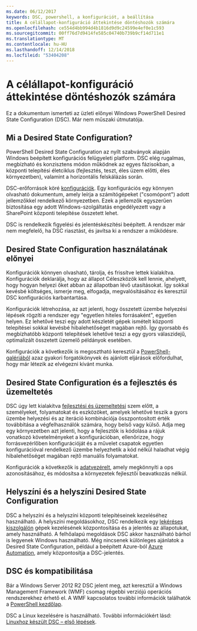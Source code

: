 ```yaml
---
ms.date: 06/12/2017
keywords: DSC, powershell, a konfigurációt, a beállítása
title: A célállapot-konfiguráció áttekintése döntéshozók számára
ms.openlocfilehash: ce554d4bb994d4b1816d9d9c24599e4ef0e1c593
ms.sourcegitcommit: 00ff76d7d9414fe585c04740b739b9cf14d711e1
ms.translationtype: MT
ms.contentlocale: hu-HU
ms.lasthandoff: 12/14/2018
ms.locfileid: "53404208"
---
```

# <a name="desired-state-configuration-overview-for-decision-makers"></a>A célállapot-konfiguráció áttekintése döntéshozók számára

Ez a dokumentum ismerteti az üzleti előnyei Windows PowerShell Desired State Configuration (DSC). Már nem műszaki útmutatója.

## <a name="what-is-desired-state-configuration"></a>Mi a Desired State Configuration?

PowerShell Desired State Configuration az nyílt szabványok alapján Windows beépített konfigurációs felügyeleti platform. DSC elég rugalmas, megbízható és konzisztens módon működnek az egyes fázisokban, a központi telepítési életciklus (fejlesztés, teszt, éles üzem előtti, éles környezetben), valamint a horizontális felskálázás során.

DSC-erőforrások köré [konfigurációk](../configurations/configurations.md).
Egy konfigurációs egy könnyen olvasható dokumentum, amely leírja a számítógépeket ("csomópont") adott jellemzőkkel rendelkező környezetben.
Ezek a jellemzők egyszerűen biztosítása egy adott Windows-szolgáltatás engedélyezett vagy a SharePoint központi telepítése összetett lehet.

DSC is rendelkezik figyelési és jelentéskészítési beépített.
A rendszer már nem megfelelő, ha DSC riasztást, és javítsa ki a rendszer a működésre.

## <a name="benefits-of-using-desired-state-configuration"></a>Desired State Configuration használatának előnyei

Konfigurációk könnyen olvasható, tárolja, és frissítve lettek kialakítva.
Konfigurációk deklarálja, hogy az állapot Céleszközök kell lennie, ahelyett, hogy hogyan helyezi őket abban az állapotban lévő utasításokat.
Így sokkal kevésbé költséges, ismerje meg, elfogadja, megvalósításához és keresztül DSC konfigurációs karbantartása.

Konfigurációk létrehozása, az azt jelenti, hogy összetett üzembe helyezési lépések rögzíti a rendszer egy "egyetlen hiteles forrásaként", egyetlen helyen.
Ez lehetővé teszi egy adott készletét gépek ismételt központi telepítései sokkal kevésbé hibalehetőséget magában rejtő.
Így gyorsabb és megbízhatóbb központi telepítések lehetővé teszi a egy gyors válaszidejű, optimalizált összetett üzemelő példányok esetében.

Konfigurációk a következők is megosztható keresztül a [PowerShell-galériából](https://powershellgallery.com) azaz gyakori forgatókönyvek és ajánlott eljárások előfordulhat, hogy már létezik az elvégezni kívánt munka.


## <a name="desired-state-configuration-and-devops"></a>Desired State Configuration és a fejlesztés és üzemeltetés

DSC úgy lett kialakítva [fejlesztési és üzemeltetési](http://blogs.technet.com/b/ashleymcglone/archive/2015/11/20/devops-for-n00bs-ie-windows-people.aspx) szem előtt, a személyeket, folyamatokat és eszközöket, amelyek lehetővé teszik a gyors üzembe helyezési és az iteráció kombinációja összpontosított érték továbbítása a végfelhasználók számára, hogy belső vagy külső.
Adja meg egy környezetben azt jelenti, hogy a fejlesztők is kódolása a rájuk vonatkozó követelményeket a konfigurációban, ellenőrizze, hogy forrásvezérlőben konfigurációját és a művelet csapatok egyetlen konfigurációval rendelkező üzembe helyezhetik a kód nélkül haladhat végig hibalehetőséget magában rejtő manuális folyamatokat.

Konfigurációk a következők is [adatvezérelt](../configurations/configData.md), amely megkönnyíti a ops azonosításához, és módosítsa a környezetek fejlesztői beavatkozás nélkül.

## <a name="desired-state-configuration-on-premises-and-off-premises"></a>Helyszíni és a helyszíni Desired State Configuration
DSC a helyszíni és a helyszíni központi telepítéseinek kezeléséhez használható.
A helyszíni megoldásokhoz, DSC rendelkezik egy [lekéréses kiszolgálón](../pull-server/pullServer.md) gépek kezelésének központosítása és a jelentés az állapotukat, amely használható.
A felhőalapú megoldások DSC akkor használható bárhol is legyenek Windows használható.
Még nincsenek különleges ajánlatok a Desired State Configuration, például a beépített Azure-ból [Azure Automation](https://azure.microsoft.com/en-us/documentation/services/automation/), amely központosítja a DSC-jelentés.

## <a name="dsc-and-compatibility"></a>DSC és kompatibilitása

Bár a Windows Server 2012 R2 DSC jelent meg, azt keresztül a Windows Management Framework (WMF) csomag régebbi verziójú operációs rendszerekhez érhető el.
A WMF kapcsolatos további információk találhatók a [PowerShell kezdőlap](/powershell/).

DSC a Linux kezelésére is használható. További információkért lásd: [Linuxhoz készült DSC – első lépések](../getting-started/lnxGettingStarted.md).
